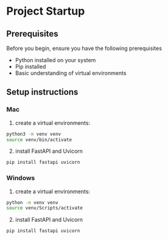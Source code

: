 # Project Startup 

## Prerequisites 
Before you begin, ensure you have the following prerequisites 
- Python installed on your system 
- Pip installed 
- Basic understanding of virtual environments 

## Setup instructions 
### Mac 
1. create a virtual environments:
```bash
python3 -m venv venv 
source venv/bin/activate 
```
2. install FastAPI and Uvicorn 
```bash 
pip install fastapi uvicorn 
```
 ### Windows 
1. create a virtual environments:
```bash
python -m venv venv 
source venv/Scripts/activate 
```
2. install FastAPI and Uvicorn 
```bash 
pip install fastapi uvicorn 
```
